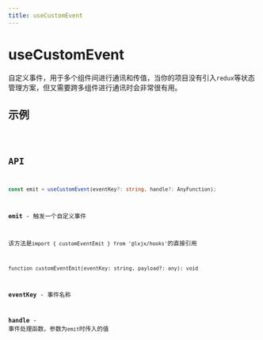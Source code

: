 ```yaml
---
title: useCustomEvent
---
```


# useCustomEvent

自定义事件，用于多个组件间进行通讯和传值，当你的项目没有引入`redux`等状态管理方案，但又需要跨多组件进行通讯时会非常很有用。

## 示例

<code src="./useCustomEvent.demo.tsx" />

## API

```ts
const emit = useCustomEvent(eventKey?: string, handle?: AnyFunction);
```

**emit** - 触发一个自定义事件

该方法是`import { customEventEmit } from '@lxjx/hooks'`的直接引用

`function customEventEmit(eventKey: string, payload?: any): void`

**eventKey** - 事件名称

**handle** - 事件处理函数，参数为`emit`时传入的值

